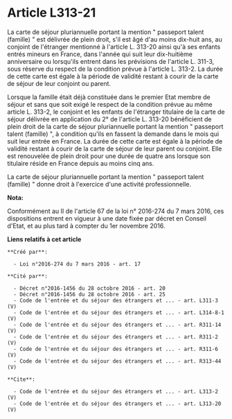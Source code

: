 # Article L313-21

La carte de séjour pluriannuelle portant la mention " passeport talent (famille) " est délivrée de plein droit, s'il est âgé
d'au moins dix-huit ans, au conjoint de l'étranger mentionné à l'article L. 313-20 ainsi qu'à ses enfants entrés mineurs en
France, dans l'année qui suit leur dix-huitième anniversaire ou lorsqu'ils entrent dans les prévisions de l'article L. 311-3,
sous réserve du respect de la condition prévue à l'article L. 313-2. La durée de cette carte est égale à la période de
validité restant à courir de la carte de séjour de leur conjoint ou parent. 

Lorsque la famille était déjà constituée dans le premier Etat membre de séjour et sans que soit exigé le respect de la
condition prévue au même article L. 313-2, le conjoint et les enfants de l'étranger titulaire de la carte de séjour délivrée
en application du 2° de l'article L. 313-20 bénéficient de plein droit de la carte de séjour pluriannuelle portant la mention
" passeport talent (famille) ", à condition qu'ils en fassent la demande dans le mois qui suit leur entrée en France. La
durée de cette carte est égale à la période de validité restant à courir de la carte de séjour de leur parent ou conjoint.
Elle est renouvelée de plein droit pour une durée de quatre ans lorsque son titulaire réside en France depuis au moins cinq
ans. 

La carte de séjour pluriannuelle portant la mention " passeport talent (famille) " donne droit à l'exercice d'une activité
professionnelle.

**Nota:**

Conformément au II de l'article 67 de la loi n° 2016-274 du 7 mars 2016, ces dispositions entrent en vigueur à une date fixée
par décret en Conseil d'Etat, et au plus tard à compter du 1er novembre 2016.

**Liens relatifs à cet article**

	**Créé par**:

	  - Loi n°2016-274 du 7 mars 2016 - art. 17

	**Cité par**:

	  - Décret n°2016-1456 du 28 octobre 2016 - art. 20
	  - Décret n°2016-1456 du 28 octobre 2016 - art. 25
	  - Code de l'entrée et du séjour des étrangers et ... - art. L311-3 (V)
	  - Code de l'entrée et du séjour des étrangers et ... - art. L314-8-1 (V)
	  - Code de l'entrée et du séjour des étrangers et ... - art. R311-14 (V)
	  - Code de l'entrée et du séjour des étrangers et ... - art. R311-2 (V)
	  - Code de l'entrée et du séjour des étrangers et ... - art. R311-6 (V)
	  - Code de l'entrée et du séjour des étrangers et ... - art. R313-44 (V)

	**Cite**:

	  - Code de l'entrée et du séjour des étrangers et ... - art. L313-2 (V)
	  - Code de l'entrée et du séjour des étrangers et ... - art. L313-20 (V)

